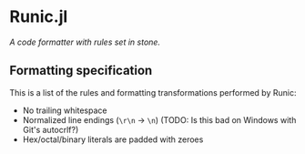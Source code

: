 # Runic.jl

*A code formatter with rules set in stone.*

## Formatting specification

This is a list of the rules and formatting transformations performed by Runic:

 - No trailing whitespace
 - Normalized line endings (`\r\n` -> `\n`) (TODO: Is this bad on Windows with Git's autocrlf?)
 - Hex/octal/binary literals are padded with zeroes
